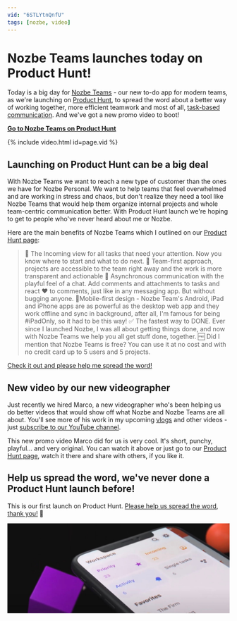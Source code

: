 ```yaml
---
vid: "6STLYtnQnfU"
tags: [nozbe, video]
---
```


# Nozbe Teams launches today on Product Hunt!

Today is a big day for [Nozbe Teams][n] - our new to-do app for modern teams, as we're launching on [Product Hunt][p], to spread the word about a better way of working together, more efficient teamwork and most of all, [task-based communication](/task). And we've got a new promo video to boot!

[**Go to Nozbe Teams on Product Hunt**][p]

{% include video.html id=page.vid %}

<!--More-->

## Launching on Product Hunt can be a big deal

With Nozbe Teams we want to reach a new type of customer than the ones we have for Nozbe Personal. We want to help teams that feel overwhelmed and are working in stress and chaos, but don't realize they need a tool like Nozbe Teams that would help them organize internal projects and whole team-centric communication better. With Product Hunt launch we're hoping to get to people who've never heard about me or Nozbe.

Here are the main benefits of Nozbe Teams which I outlined on our [Product Hunt page][p]:

> 📩 The Incoming view for all tasks that need your attention. Now you know where to start and what to do next.
> 🤝 Team-first approach, projects are accessible to the team right away and the work is more transparent and actionable
> 🏓 Asynchronous communication with the playful feel of a chat. Add comments and attachments to tasks and react ❤️ to comments, just like in any messaging app. But without bugging anyone.
> 📱Mobile-first design - Nozbe Team's Android, iPad and iPhone apps are as powerful as the desktop web app and they work offline and sync in background, after all, I'm famous for being #iPadOnly, so it had to be this way!
> ✅ The fastest way to DONE. Ever since I launched Nozbe, I was all about getting things done, and now with Nozbe Teams we help you all get stuff done, together.
> 🆓 Did I mention that Nozbe Teams is free? You can use it at no cost and with no credit card up to 5 users and 5 projects.

[Check it out and please help me spread the word!][p]

## New video by our new videographer

Just recently we hired Marco, a new videographer who's been helping us do better videos that would show off what Nozbe and Nozbe Teams are all about. You'll see more of his work in my upcoming [vlogs](/vlog) and other videos - just [subscribe to our YouTube channel](https://www.youtube.com/nozbecom).

This new promo video Marco did for us is very cool. It's short, punchy, playful... and very original. You can watch it above or just go to our [Product Hunt page][p], watch it there and share with others, if you like it.

## Help us spread the word, we've never done a Product Hunt launch before!

This is our first launch on Product Hunt. [Please help us spread the word, thank you!][p] 🙏

[![{{ page.title }}](/img/producthunt.jpg)][p]

[p]: https://www.producthunt.com/posts/nozbe-teams
[n]: https://michael.gratis/nozbe
